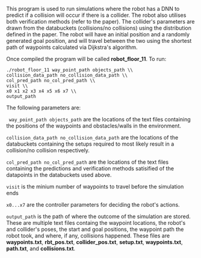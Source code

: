 This program is used to run simulations where the robot has a DNN to predict if a collision will occur if there is a collider. The robot also utilises both verification methods (refer to the paper). The collider's parameters are drawn from the databuckets (collisions/no collisions) using the distribution defined in the paper. The robot will have an initial position and a randomly generated goal position, and will travel between the two using the shortest path of waypoints calculated via Dijkstra's algorithm.

Once compiled the program will be called **robot_floor_11**. To run:

```
./robot_floor_11 way_point_path objects_path \\
collision_data_path no_collision_data_path \\
col_pred_path no_col_pred_path \\
visit \\
x0 x1 x2 x3 x4 x5 x6 x7 \\
output_path
```

The following parameters are:

``` way_point_path objects_path``` are the locations of the text files containing the positions of the waypoints and obstacles/walls in the environment.

```collision_data_path no_collision_data_path``` are the locations of the databuckets containing the setups required to most likely result in a collision/no collision respectively.

```col_pred_path no_col_pred_path``` are the locations of the text files containing the predictions and verification methods satisified of the datapoints in the databuckets used above.

```visit``` is the minium number of waypoints to travel before the simulation ends

```x0...x7``` are the controller parameters for deciding the robot's actions.

```output_path``` is the path of where the outcome of the simulation are stored. These are multiple text files containg the waypoint locations, the robot's and collider's poses, the start and goal positions, the waypoint path the robot took, and where, if any, collisions happened. These files are **waypoints.txt**, **rbt_pos.txt**, **collider_pos.txt**, **setup.txt**, **waypoints.txt**, **path.txt**, and **collisions.txt**.